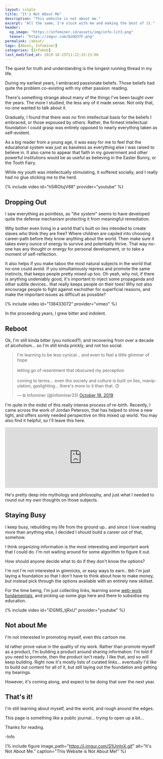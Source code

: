 ```yaml
---
layout: single
title: "It's Not About Me"
description: "This website is not about me."
excerpt: "All the same, I'm stuck with me and making the best of it."
header:
  og_image: "https://infominer.id/assets/img/info-lit3.png"
  teaser: "https://imgur.com/QzUQ3fF.png"
permalink: /about/
tags: [About, Infominer]
categories: [InfoHub]
last_modified_at: 2019-10-25T11:22:33-23:00
---
```


The quest for truth and understanding is the longest running thread in my life. 

During my earliest years, I embraced passionate beliefs. Those beliefs had quite the problem co-existing with my other passion: reading.

There's something strange about many of the things I've been taught over the years. The more I studied, the less any of it made sense. Not only that, no-one wanted to talk about it. 

Gradually, I found that there *was no* firm intellectual basis for the beliefs I embraced, or those espoused by others. Rather, the firmest intellectual foundation I could grasp was entirely opposed to nearly everything taken as self-evident.

As a big reader from a young age, it was easy for me to feel that the educational system was just as baseless as everything else I was raised to believe in. It also came to appear that faith in my government and other powerful institutions would be as useful as believing in the Easter Bunny, or the Tooth Fairy. 

While my youth was intellectually stimulating, it suffered socially, and I really had no glue sticking me to the herd. 

{% include video id="h5iROlujV88" provider="youtube" %}

## Dropping Out 

I saw everything as pointless, as "*the system*" seems to have developed quite the defense mechanism protecting it from meaningful remediation.

Why bother even living in a world that's built on lies intended to create slaves who think they are free? Where children are cajoled into choosing career-path before they know anything about the world. Then make sure it takes every ounce of energy to survive and potentially thrive. That way no-one has any thought or energy for personal development, or to take a moment of self-reflection.

It also helps if you make taboo the most natural subjects in the world that no-one could avoid. If you simultaniously repress and promote the same instincts, that keeps people pretty mixed up too. Oh yeah, why not, if there is anything undeniably good, it's important to inject some propaganda and other subtle devices.. that really keeps people on their toes! Why not also encourage people to fight against eachother for superficial reasons, and make the important issues as difficult as possible? 

{% include video id="138433072" provider="vimeo" %}

In the proceeding years, I grew bitter and indolent. 

## Reboot

Ok, I'm still kinda bitter (you noticed?), and recovering from over a decade of alcoholism... so I'm still kinda prickly, and not too social. 

<blockquote class="twitter-tweet"><p lang="en" dir="ltr">I&#39;m learning to be less cynical... and even to feel a little glimmer of hope<br><br>letting go of resentment that obscured my perception<br><br>coming to terms... even tho society and culture is built on lies, manipulation, gaslighting... there&#39;s more to it than that. 🙃</p>&mdash; ⧉ Infominer (@infominer33) <a href="https://twitter.com/infominer33/status/1184991088433651713?ref_src=twsrc%5Etfw">October 18, 2019</a></blockquote> <script async src="https://platform.twitter.com/widgets.js" charset="utf-8"></script> 

I'm quite in the midst of this really intense process of re-birth. Recently, I came across the work of Jordan Peterson, that has helped to shine a new light, and offers sorely needed perspective on this mixed up world. You may also find it helpful, so I'll leave this here.

<iframe src="https://art19.com/shows/the-jordan-b-peterson-podcast/episodes/d53aeee1-2d65-4586-a5f6-a8e846975b02/embed?theme=dark-blue" style="width: 100%; height: 200px; border: 0 none;" scrolling="no"></iframe>

He's pretty deep into mythology and philosophy, and just what I needed to round out my own thoughts on those subjects.

## Staying Busy 

I keep busy, rebuilding my life from the ground up.. and since I love reading more than anything else, I decided I should build a career out of that, somehow. 

I think organizing information is the most interesting and important work that I could do. I'm not waiting around for some algorithm to figure it out.

How should anyone decide what to do if they don't know the options?

I'm not I'm not interested in gimmicks, or easy ways to earn.. tbh I'm just laying a foundation so that I don't have to think about how to make money, but instead pick through the options available with an entirely new skillset. 

For the time being, I'm just collecting links, learning some [web-work fundamentals](https://web-work.tools), and picking up some gigs here and there to subsidise my education.

{% include video id="iDGMS_tjRxU" provider="youtube" %}

## Not about Me

I'm not interested in promoting myself, even this cartoon me. 

Id rather prove value in the quality of my work. Rather than promote myself as a product, I'm building a product around sharing information. I'm told if you need to promote, then the product isn't ready. I like that, and so will keep building.  Right now it's mostly lists of curated links... eventually I'd like to build out content for all of it, but still laying out the foundation and getting my bearings.

However, it's coming along, and expect to be doing that over the next year.

## That's it!

I'm still learning about myself, and the world, and rough around the edges.

This page is something like a public journal... trying to open up a bit...

Thanks for reading.

-Info



{% include figure image_path="https://i.imgur.com/S1UmInX.gif" alt="It's Not About Me." caption="This Website is Not About Me!" %}
